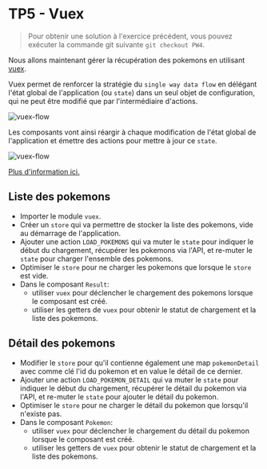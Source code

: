 # TP5 - Vuex

> Pour obtenir une solution à l'exercice précédent, vous pouvez exécuter la commande git suivante `git checkout PW4`.

Nous allons maintenant gérer la récupération des pokemons en utilisant [vuex](https://vuex.vuejs.org/).

Vuex permet de renforcer la stratégie du `single way data flow` en délégant l'état global de l'application (ou `state`) dans un seul objet de configuration, qui ne peut être modifié que par l'intermédiaire d'actions.

![vuex-flow](https://vuex.vuejs.org/fr/images/flow.png)

Les composants vont ainsi réargir à chaque modification de l'état global de l'application et émettre des actions pour mettre à jour ce `state`. 

![vuex-flow](https://vuex.vuejs.org/fr/images/vuex.png)

[Plus d'information ici.](https://vuex.vuejs.org/fr/intro.html) 

## Liste des pokemons
- Importer le module `vuex`.
- Créer un `store` qui va permettre de stocker la liste des pokemons, vide au démarrage de l'application.
- Ajouter une action `LOAD_POKEMONS` qui va muter le `state` pour indiquer le début du chargement, récupérer les pokemons via l'API, et re-muter le `state` pour charger l'ensemble des pokemons.
- Optimiser le `store` pour ne charger les pokemons que lorsque le `store` est vide.
- Dans le composant `Result`:
  - utiliser `vuex` pour déclencher le chargement des pokemons lorsque le composant est créé.
  - utiliser les getters de `vuex` pour obtenir le statut de chargement et la liste des pokemons.

## Détail des pokemons

- Modifier le `store` pour qu'il contienne également une map `pokemonDetail` avec comme clé l'id du pokemon et en value le détail de ce dernier.
- Ajouter une action `LOAD_POKEMON_DETAIL` qui va muter le `state` pour indiquer le début du chargement, récupérer le détail du pokemon via l'API, et re-muter le `state` pour ajouter le détail du pokemon.
- Optimiser le `store` pour ne charger le détail du pokemon que lorsqu'il n'existe pas.
- Dans le composant `Pokemon`:
  - utiliser `vuex` pour déclencher le chargement du détail du pokemon lorsque le composant est créé.
  - utiliser les getters de `vuex` pour obtenir le statut de chargement et la liste des pokemons.
